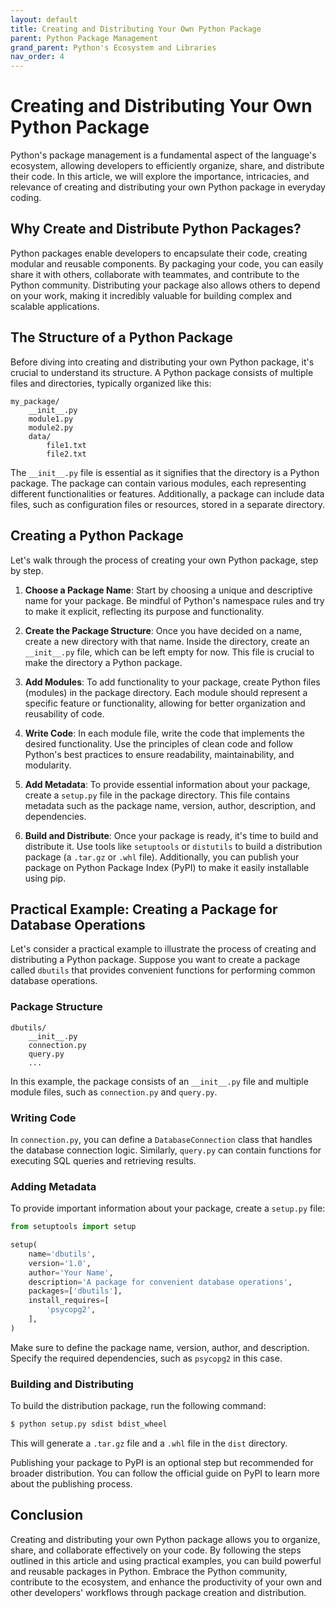 ```yaml
---
layout: default
title: Creating and Distributing Your Own Python Package
parent: Python Package Management
grand_parent: Python's Ecosystem and Libraries
nav_order: 4
---
```

# Creating and Distributing Your Own Python Package

Python's package management is a fundamental aspect of the language's ecosystem, allowing developers to efficiently organize, share, and distribute their code. In this article, we will explore the importance, intricacies, and relevance of creating and distributing your own Python package in everyday coding.

## Why Create and Distribute Python Packages?

Python packages enable developers to encapsulate their code, creating modular and reusable components. By packaging your code, you can easily share it with others, collaborate with teammates, and contribute to the Python community. Distributing your package also allows others to depend on your work, making it incredibly valuable for building complex and scalable applications.

## The Structure of a Python Package

Before diving into creating and distributing your own Python package, it's crucial to understand its structure. A Python package consists of multiple files and directories, typically organized like this:

```
my_package/
    __init__.py
    module1.py
    module2.py
    data/
        file1.txt
        file2.txt
```

The `__init__.py` file is essential as it signifies that the directory is a Python package. The package can contain various modules, each representing different functionalities or features. Additionally, a package can include data files, such as configuration files or resources, stored in a separate directory.

## Creating a Python Package

Let's walk through the process of creating your own Python package, step by step.

1. **Choose a Package Name**: Start by choosing a unique and descriptive name for your package. Be mindful of Python's namespace rules and try to make it explicit, reflecting its purpose and functionality.

2. **Create the Package Structure**: Once you have decided on a name, create a new directory with that name. Inside the directory, create an `__init__.py` file, which can be left empty for now. This file is crucial to make the directory a Python package.

3. **Add Modules**: To add functionality to your package, create Python files (modules) in the package directory. Each module should represent a specific feature or functionality, allowing for better organization and reusability of code.

4. **Write Code**: In each module file, write the code that implements the desired functionality. Use the principles of clean code and follow Python's best practices to ensure readability, maintainability, and modularity.

5. **Add Metadata**: To provide essential information about your package, create a `setup.py` file in the package directory. This file contains metadata such as the package name, version, author, description, and dependencies. 

6. **Build and Distribute**: Once your package is ready, it's time to build and distribute it. Use tools like `setuptools` or `distutils` to build a distribution package (a `.tar.gz` or `.whl` file). Additionally, you can publish your package on Python Package Index (PyPI) to make it easily installable using pip.

## Practical Example: Creating a Package for Database Operations

Let's consider a practical example to illustrate the process of creating and distributing a Python package. Suppose you want to create a package called `dbutils` that provides convenient functions for performing common database operations.

### Package Structure

```
dbutils/
    __init__.py
    connection.py
    query.py
    ...
```

In this example, the package consists of an `__init__.py` file and multiple module files, such as `connection.py` and `query.py`. 

### Writing Code

In `connection.py`, you can define a `DatabaseConnection` class that handles the database connection logic. Similarly, `query.py` can contain functions for executing SQL queries and retrieving results.

### Adding Metadata

To provide important information about your package, create a `setup.py` file:

```python
from setuptools import setup

setup(
    name='dbutils',
    version='1.0',
    author='Your Name',
    description='A package for convenient database operations',
    packages=['dbutils'],
    install_requires=[
        'psycopg2',
    ],
)
```

Make sure to define the package name, version, author, and description. Specify the required dependencies, such as `psycopg2` in this case.

### Building and Distributing

To build the distribution package, run the following command:

```bash
$ python setup.py sdist bdist_wheel
```

This will generate a `.tar.gz` file and a `.whl` file in the `dist` directory.

Publishing your package to PyPI is an optional step but recommended for broader distribution. You can follow the official guide on PyPI to learn more about the publishing process.

## Conclusion

Creating and distributing your own Python package allows you to organize, share, and collaborate effectively on your code. By following the steps outlined in this article and using practical examples, you can build powerful and reusable packages in Python. Embrace the Python community, contribute to the ecosystem, and enhance the productivity of your own and other developers' workflows through package creation and distribution.